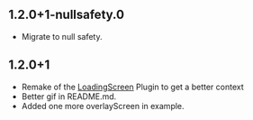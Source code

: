 ## 1.2.0+1-nullsafety.0

* Migrate to null safety.

## 1.2.0+1

* Remake of the [LoadingScreen](https://pub.dev/packages/loading_screen) Plugin to get a better context
* Better gif in README.md.
* Added one more overlayScreen in example.
